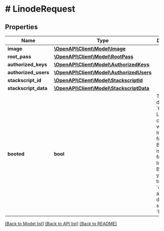 # # LinodeRequest

## Properties

Name | Type | Description | Notes
------------ | ------------- | ------------- | -------------
**image** | [**\OpenAPI\Client\Model\Image**](Image.md) |  | [optional]
**root_pass** | [**\OpenAPI\Client\Model\RootPass**](RootPass.md) |  | [optional]
**authorized_keys** | [**\OpenAPI\Client\Model\AuthorizedKeys**](AuthorizedKeys.md) |  | [optional]
**authorized_users** | [**\OpenAPI\Client\Model\AuthorizedUsers**](AuthorizedUsers.md) |  | [optional]
**stackscript_id** | [**\OpenAPI\Client\Model\StackscriptId**](StackscriptId.md) |  | [optional]
**stackscript_data** | [**\OpenAPI\Client\Model\StackscriptData**](StackscriptData.md) |  | [optional]
**booted** | **bool** | This field defaults to &#x60;true&#x60; if the Linode is created with an Image or from a Backup. If it is deployed from an Image or a Backup and you wish it to remain &#x60;offline&#x60; after deployment, set this to &#x60;false&#x60;. | [optional] [default to true]

[[Back to Model list]](../../README.md#models) [[Back to API list]](../../README.md#endpoints) [[Back to README]](../../README.md)
